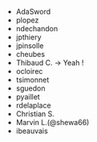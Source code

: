 - AdaSword
- plopez
- ndechandon
- jpthiery
- jpinsolle
- cheubes
- Thibaud C. -> Yeah !
- ocloirec
- tsimonnet
- sguedon
- pyaillet
- rdelaplace
- Christian S.
- Marvin L.(@shewa66)
- ibeauvais
